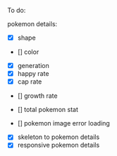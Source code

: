 To do:

  pokemon details:
  - [x] shape
  - [] color
  - [x] generation
  - [x] happy rate
  - [x] cap rate
  - [] growth rate

  - [] total pokemon stat
  - [] pokemon image error loading
  - [x] skeleton to pokemon details
  - [x] responsive pokemon details